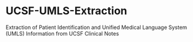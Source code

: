 # UCSF-UMLS-Extraction
Extraction of Patient Identification and Unified Medical Language System (UMLS) Information from UCSF Clinical Notes
